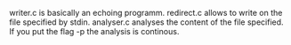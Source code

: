 
writer.c is basically an echoing programm.
redirect.c allows to write on the file specified by stdin.
analyser.c analyses the content of the file specified. If you put the flag -p the analysis is continous.
